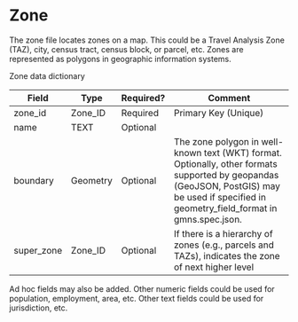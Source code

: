 # Zone

The zone file locates zones on a map. This could be a Travel Analysis Zone (TAZ), city, census tract, census block, or parcel, etc. 
Zones are represented as polygons in geographic information systems.

Zone data dictionary

| Field                                   | Type     | Required? | Comment                                                                                            |
| --------------------------------------- | -------- | --------- | -------------------------------------------------------------------------------------------------- |
| <span class="underline">zone\_id</span> | Zone\_ID | Required  | Primary Key (Unique)                                                                               |
| name                                    | TEXT     | Optional  |                                                                                                    |
| boundary                                | Geometry | Optional  | The zone polygon in well-known text (WKT) format. Optionally, other formats supported by geopandas (GeoJSON, PostGIS) may be used if specified in geometry_field_format in gmns.spec.json.                                                                                   |
| super\_zone                             | Zone\_ID | Optional  | If there is a hierarchy of zones (e.g., parcels and TAZs), indicates the zone of next higher level |

Ad hoc fields may also be added.
Other numeric fields could be used for population, employment, area, etc. 
Other text fields could be used for jurisdiction, etc.
